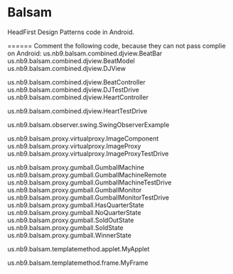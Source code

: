 Balsam
======

HeadFirst Design Patterns code in Android.

======
Comment the following code, because they can not pass complie on Android:
us.nb9.balsam.combined.djview.BeatBar
us.nb9.balsam.combined.djview.BeatModel
us.nb9.balsam.combined.djview.DJView

us.nb9.balsam.combined.djview.BeatController
us.nb9.balsam.combined.djview.DJTestDrive
us.nb9.balsam.combined.djview.HeartController

us.nb9.balsam.combined.djview.HeartTestDrive

us.nb9.balsam.observer.swing.SwingObserverExample

us.nb9.balsam.proxy.virtualproxy.ImageComponent
us.nb9.balsam.proxy.virtualproxy.ImageProxy
us.nb9.balsam.proxy.virtualproxy.ImageProxyTestDrive

us.nb9.balsam.proxy.gumball.GumballMachine
us.nb9.balsam.proxy.gumball.GumballMachineRemote
us.nb9.balsam.proxy.gumball.GumballMachineTestDrive
us.nb9.balsam.proxy.gumball.GumballMonitor
us.nb9.balsam.proxy.gumball.GumballMonitorTestDrive
us.nb9.balsam.proxy.gumball.HasQuarterState
us.nb9.balsam.proxy.gumball.NoQuarterState
us.nb9.balsam.proxy.gumball.SoldOutState
us.nb9.balsam.proxy.gumball.SoldState
us.nb9.balsam.proxy.gumball.WinnerState

us.nb9.balsam.templatemethod.applet.MyApplet

us.nb9.balsam.templatemethod.frame.MyFrame
